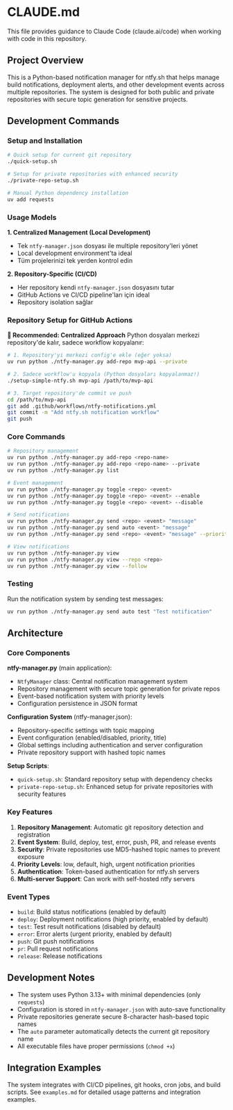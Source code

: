 # CLAUDE.md

This file provides guidance to Claude Code (claude.ai/code) when working with code in this repository.

## Project Overview

This is a Python-based notification manager for ntfy.sh that helps manage build notifications, deployment alerts, and other development events across multiple repositories. The system is designed for both public and private repositories with secure topic generation for sensitive projects.

## Development Commands

### Setup and Installation
```bash
# Quick setup for current git repository
./quick-setup.sh

# Setup for private repositories with enhanced security
./private-repo-setup.sh

# Manual Python dependency installation
uv add requests
```

### Usage Models

**1. Centralized Management (Local Development)**
- Tek `ntfy-manager.json` dosyası ile multiple repository'leri yönet
- Local development environment'ta ideal
- Tüm projelerinizi tek yerden kontrol edin

**2. Repository-Specific (CI/CD)**
- Her repository kendi `ntfy-manager.json` dosyasını tutar
- GitHub Actions ve CI/CD pipeline'ları için ideal
- Repository isolation sağlar

### Repository Setup for GitHub Actions

**🎯 Recommended: Centralized Approach**
Python dosyaları merkezi repository'de kalır, sadece workflow kopyalanır:

```bash
# 1. Repository'yi merkezi config'e ekle (eğer yoksa)
uv run python ./ntfy-manager.py add-repo mvp-api --private

# 2. Sadece workflow'u kopyala (Python dosyaları kopyalanmaz!)
./setup-simple-ntfy.sh mvp-api /path/to/mvp-api

# 3. Target repository'de commit ve push
cd /path/to/mvp-api
git add .github/workflows/ntfy-notifications.yml
git commit -m "Add ntfy.sh notification workflow"
git push
```


### Core Commands
```bash
# Repository management
uv run python ./ntfy-manager.py add-repo <repo-name>                    # Add public repository
uv run python ./ntfy-manager.py add-repo <repo-name> --private          # Add private repository
uv run python ./ntfy-manager.py list                                     # List all repositories

# Event management
uv run python ./ntfy-manager.py toggle <repo> <event>                    # Toggle event on/off
uv run python ./ntfy-manager.py toggle <repo> <event> --enable          # Enable event
uv run python ./ntfy-manager.py toggle <repo> <event> --disable         # Disable event

# Send notifications
uv run python ./ntfy-manager.py send <repo> <event> "message"           # Send notification
uv run python ./ntfy-manager.py send auto <event> "message"             # Use current git repo
uv run python ./ntfy-manager.py send <repo> <event> "message" --priority urgent

# View notifications
uv run python ./ntfy-manager.py view                                     # View all notifications
uv run python ./ntfy-manager.py view --repo <repo>                       # View specific repo
uv run python ./ntfy-manager.py view --follow                           # Live follow mode
```

### Testing
Run the notification system by sending test messages:
```bash
uv run python ./ntfy-manager.py send auto test "Test notification"
```

## Architecture

### Core Components

**ntfy-manager.py** (main application):
- `NtfyManager` class: Central notification management system
- Repository management with secure topic generation for private repos
- Event-based notification system with priority levels
- Configuration persistence in JSON format

**Configuration System** (ntfy-manager.json):
- Repository-specific settings with topic mapping
- Event configuration (enabled/disabled, priority, title)
- Global settings including authentication and server configuration
- Private repository support with hashed topic names

**Setup Scripts**:
- `quick-setup.sh`: Standard repository setup with dependency checks
- `private-repo-setup.sh`: Enhanced setup for private repositories with security features

### Key Features

1. **Repository Management**: Automatic git repository detection and registration
2. **Event System**: Build, deploy, test, error, push, PR, and release events
3. **Security**: Private repositories use MD5-hashed topic names to prevent exposure
4. **Priority Levels**: low, default, high, urgent notification priorities
5. **Authentication**: Token-based authentication for ntfy.sh servers
6. **Multi-server Support**: Can work with self-hosted ntfy servers

### Event Types
- `build`: Build status notifications (enabled by default)
- `deploy`: Deployment notifications (high priority, enabled by default)  
- `test`: Test result notifications (disabled by default)
- `error`: Error alerts (urgent priority, enabled by default)
- `push`: Git push notifications
- `pr`: Pull request notifications
- `release`: Release notifications

## Development Notes

- The system uses Python 3.13+ with minimal dependencies (only `requests`)
- Configuration is stored in `ntfy-manager.json` with auto-save functionality
- Private repositories generate secure 8-character hash-based topic names
- The `auto` parameter automatically detects the current git repository name
- All executable files have proper permissions (`chmod +x`)

## Integration Examples

The system integrates with CI/CD pipelines, git hooks, cron jobs, and build scripts. See `examples.md` for detailed usage patterns and integration examples.